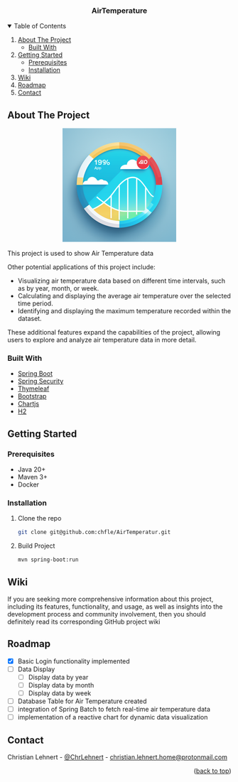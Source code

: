<div align="center">
<h3 align="center">AirTemperature</h3>
</div>

<!-- TABLE OF CONTENTS -->
<details open=true>
  <summary>Table of Contents</summary>
  <ol>
    <li>
      <a href="#about-the-project">About The Project</a>
      <ul>
        <li><a href="#built-with">Built With</a></li>
      </ul>
    </li>
    <li>
      <a href="#getting-started">Getting Started</a>
      <ul>
        <li><a href="#prerequisites">Prerequisites</a></li>
        <li><a href="#installation">Installation</a></li>
      </ul>
    </li>
    <li><a href="#wiki">Wiki</a></li>
    <li><a href="#roadmap">Roadmap</a></li>
    <li><a href="#contact">Contact</a></li>
  </ol>
</details>

<!-- ABOUT THE PROJECT -->

## About The Project

<p align="center">
<img src="readme/images/air-temp-logo.png" alt="project image">
</p>

This project is used to show Air Temperature data 

Other potential applications of this project include:

- Visualizing air temperature data based on different time intervals, such as by year, month, or week.
- Calculating and displaying the average air temperature over the selected time period.
- Identifying and displaying the maximum temperature recorded within the dataset.

These additional features expand the capabilities of the project, allowing users to explore and analyze air temperature data in more detail.

### Built With

* [Spring Boot](https://spring.io/projects/spring-boot)
* [Spring Security](https://spring.io/projects/spring-security)
* [Thymeleaf](https://www.thymeleaf.org/)
* [Bootstrap](https://getbootstrap.com/docs/5.0/getting-started/introduction/)
* [Chartjs](www.chartjs.org)
* [H2](https://www.h2database.com/html/main.html)

<!-- GETTING STARTED -->

## Getting Started

### Prerequisites

* Java 20+
* Maven 3+
* Docker

### Installation

1. Clone the repo
   ```sh
   git clone git@github.com:chfle/AirTemperatur.git
   ```
2. Build Project
   ```sh
   mvn spring-boot:run

## Wiki

If you are seeking more comprehensive information about this project, including its features, functionality, and usage,
as well as insights into the development process and community involvement, then you should definitely read its
corresponding GitHub project wiki

## Roadmap

- [x] Basic Login functionality implemented
- [ ] Data Display
  - [ ] Display data by year
  - [ ] Display data by month
  - [ ] Display data by week
- [ ] Database Table for Air Temperature created
- [ ] integration of Spring Batch to fetch real-time air temperature data
- [ ] implementation of a reactive chart for dynamic data visualization

<!-- CONTACT -->

## Contact

Christian
Lehnert - [@ChrLehnert](https://twitter.com/ChrLehnert) - <a href="mailto:christian.lehnert.home@protonmail.com">
christian.lehnert.home@protonmail.com</a>

<p align="right">(<a href="#top">back to top</a>)</p>

